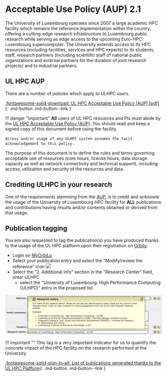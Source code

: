 # Acceptable Use Policy (AUP) 2.1

The University of Luxembourg operates since 2007 a large academic HPC facility which remains the reference implementation within the country, offering a cutting-edge research infrastructure to Luxembourg public research while serving as edge access to the upcoming Euro-HPC Luxembourg supercomputer.
The University extends access to its HPC resources (including facilities, services and HPC experts) to its students, staff, research partners (including scientific staff of national public organizations and external partners for the duration of joint research projects) and to industrial partners.

## UL HPC AUP

<!--intro-start-->
There are a number of policies which apply to ULHPC users.

[:fontawesome-solid-download: UL HPC Acceptable Use Policy (AUP) [pdf] ](https://hpc.uni.lu/download/documents/Uni.lu-HPC-Facilities_Acceptable-Use-Policy_v2.1.pdf){: .md-button .md-button--link }

!!! danger "Important"
    **All** users of UL HPC resources and PIs must abide by the [UL HPC Acceptable Use Policy (AUP)](https://hpc.uni.lu/download/documents/Uni.lu-HPC-Facilities_Acceptable-Use-Policy_v2.1.pdf).
    You should read and keep a signed copy of this document before using the facility.

    Access and/or usage of any ULHPC system assumes the tacit acknowledgement to this policy.

<!--intro-end-->

The purpose of this document is to define the rules and terms governing acceptable use of resources (core hours, license hours, data storage capacity as well as network connectivity and technical support), including access, utilization and security of the resources and data.

## Crediting ULHPC in your research

One of the requirements stemming from the [AUP](https://hpc.uni.lu/download/documents/Uni.lu-HPC-Facilities_Acceptable-Use-Policy_v2.1.pdf), is to credit and acknowle the usage of the University of Luxembourg HPC facility for **ALL** publications and contributions having results and/or contents obtained or derived from that usage.

## Publication tagging

You are also requested to tag the publication(s) you have produced thanks to the usage of the UL HPC platform upon their registration on [Orbilu](https://orbilu.uni.lu):

* Login on [MyOrbiLu](https://orbilu.uni.lu/login)
* Select your publication entry and select the "Modify/review the reference" icon ![](https://hpc.uni.lu/images/logo/orbilu_edit.gif)
* Select the "2. Additional info" section in the "Research Center" field, enter ULHPC
    - select the "University of Luxembourg: High Performance Computing (ULHPC)" entry in the proposed list.

![](images/orbilu_ulhpc_research_center.png)

!!! important ""
    This tag is a very important indicator for us to quantify the concrete impact of the HPC facility on the research performed at the University.

[:fontawesome-solid-sign-in-alt:  List of publications generated thanks to the UL HPC Platform](http://orbilu.uni.lu/simple-search?query=%28%28researchcenter%3AULHPC%29%29&title=Publications+generated+thanks+to+the+UL+HPC+Platform&sort_by0=1&order0=DESC&sort_by1=3&order1=ASC&sort_by2=2&order2=ASC){: .md-button .md-button--link }
